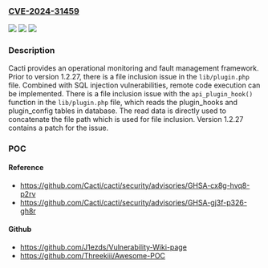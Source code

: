 ### [CVE-2024-31459](https://cve.mitre.org/cgi-bin/cvename.cgi?name=CVE-2024-31459)
![](https://img.shields.io/static/v1?label=Product&message=cacti&color=blue)
![](https://img.shields.io/static/v1?label=Version&message=%3D%20%3C%201.2.27%20&color=brighgreen)
![](https://img.shields.io/static/v1?label=Vulnerability&message=CWE-98%3A%20Improper%20Control%20of%20Filename%20for%20Include%2FRequire%20Statement%20in%20PHP%20Program%20('PHP%20Remote%20File%20Inclusion')&color=brighgreen)

### Description

Cacti provides an operational monitoring and fault management framework. Prior to version 1.2.27, there is a file inclusion issue in the `lib/plugin.php` file. Combined with SQL injection vulnerabilities, remote code execution can be implemented. There is a file inclusion issue with the `api_plugin_hook()` function in the `lib/plugin.php` file, which reads the plugin_hooks and plugin_config tables in database. The read data is directly used to concatenate the file path which is used for file inclusion. Version 1.2.27 contains a patch for the issue.

### POC

#### Reference
- https://github.com/Cacti/cacti/security/advisories/GHSA-cx8g-hvq8-p2rv
- https://github.com/Cacti/cacti/security/advisories/GHSA-gj3f-p326-gh8r

#### Github
- https://github.com/J1ezds/Vulnerability-Wiki-page
- https://github.com/Threekiii/Awesome-POC

